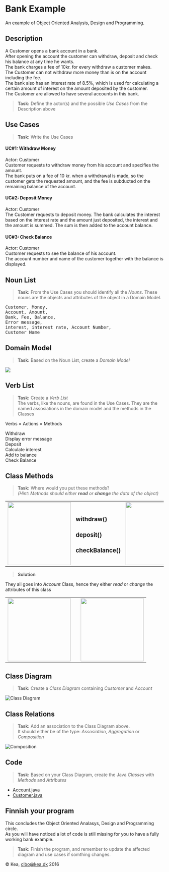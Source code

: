 # Bank Example
An example of Object Oriented Analysis, Design and Programming.   

## Description
A Customer opens a bank account in a bank.   
After opening the account the customer can withdraw, deposit and check his balance at any time he wants.    
The bank charges a fee of 10kr. for every withdraw a customer makes.    
The Customer can not withdraw more money than is on the account including the fee.    
The bank also has an interest rate of 8.5%, which is used for calculating a certain amount of interest on the amount deposited by the customer.    
The Customer are allowed to have several accounts in this bank.     


> **Task:** Define the actor(s) and the possible _Use Cases_ from the Description above    


## Use Cases
>**Task:** Write the Use Cases   

#### UC#1: Withdraw Money   
Actor: Customer   
Customer requests to withdraw money from his account and specifies the amount.    
The bank puts on a fee of 10 kr. when a withdrawal is made, so the customer gets the requested amount, and the fee is subducted on the remaining balance of the account.  

#### UC#2: Deposit Money
Actor: Customer    
The Customer requests to deposit money. The bank calculates the interest based on the interest rate and the amount just deposited, the interest and the amount is summed. The sum is then added to the account balance.

#### UC#3: Check Balance
Actor: Customer    
Customer requests to see the balance of his account.     
The account number and name of the customer together with the balance is displayed.   

## Noun List
>**Task:** From the Use Cases you should identify all the _Nouns_. These nouns are the objects and 
attributes of the object in a Domain Model.

<pre>
Customer, Money, 
Account, Amount, 
Bank, Fee, Balance, 
Error message, 
interest, interest rate, Account Number, 
Customer Name     
</pre>
   
## Domain Model
>**Task:** Based on the Noun List, create a  _Domain Model_      

![](https://github.com/dat16j/bank_example/blob/master/img/DomainModelBank-3.png)

## Verb List
>**Task:** Create a _Verb List_    
The verbs, like the nouns, are found in the Use Cases. They are the named assosiations in the domain model and the methods in the Classes   

Verbs = Actions = Methods   

Withdraw   
Display error message  
Deposit   
Calculate interest   
Add to balance   
Check Balance   

## Class Methods
>**Task:** Where would you put these methods?    
_(Hint: Methods should either **read** or **change** the data of the object)_     

<table>
<tr>
<td><img src="https://github.com/dat16j/bank_example/blob/master/img/MethodAccont.png" width="200"></td>
<td><h3>withdraw()</h3> 
<h3>deposit()</h3>
<h3>checkBalance()</h3> 
</td>
<td><img src="https://github.com/dat16j/bank_example/blob/master/img/MethodCustomer.png" width="200"></td>
</tr>
</table>

>**Solution**      
      
      
They all goes into _Account_ Class, hence they either _read_ or _change_ the attributes of this class
<table>
<tr>
<td><img src="https://github.com/dat16j/bank_example/blob/master/img/MethodAccountII.png" width="200"></td>
<td><h3></h3> 
<h3></h3>
<h3></h3> 
</td>
<td><img src="https://github.com/dat16j/bank_example/blob/master/img/MethodCustomer.png" width="200"></td>
</tr>
</table>



## Class Diagram
>**Task:** Create a _Class Diagram_ containing _Customer_ and _Account_
      

![Class Diagram](https://github.com/dat16j/bank_example/blob/master/img/bank_class_1.png)



## Class Relations
>**Task:** Add an association to the Class Diagram above.    
It should either be of the type: _Assosiation_, _Aggregation_ or _Composition_     
      
![Composition](https://github.com/dat16j/bank_example/blob/master/img/class_composition.png)


## Code
>**Task:** Based on your Class Diagram, create the Java _Classes_ with _Methods_ and _Attributes_    
    
* [Account.java](https://github.com/dat16j/bank_example/blob/master/Account.java)
* [Customer.java](https://github.com/dat16j/bank_example/blob/master/Customer.java)

## Finnish your program
This concludes the Object Oriented Analasys, Design and Programming circle.     
As you will have noticed a lot of code is still missing for you to have a fully working bank example.    

>**Task:** Finish the program, and remember to update the affected diagram and use cases if somthing changes.    
    
        
&copy; Kea, clbo@kea.dk 2016
